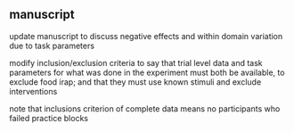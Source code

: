 ## manuscript

update manuscript to discuss negative effects and within domain variation due to task parameters

modify inclusion/exclusion criteria to say that trial level data and task parameters for what was done in the experiment must both be available, to exclude food irap; and that they must use known stimuli and exclude interventions

note that inclusions criterion of complete data means no participants who failed practice blocks

